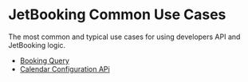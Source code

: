 # JetBooking Common Use Cases

The most common and typical use cases for using developers API and JetBooking logic. 

* [Booking Query](/06-jet-booking/02-common-use-cases/01-booking-query)
* [Calendar Configuration APi](/06-jet-booking/02-common-use-cases/02-calendar-configuration-api)